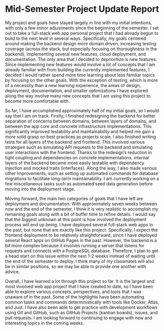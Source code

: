 # Mid-Semester Project Update Report

My project and goals have stayed largely in line with my initial intentions, with only a few minor adjustments since the beginning of the semester. I set out to take a full-stack web app personal project that I had already begun to build to the next level in several ways. Specifically, my goals centered around making the backend design more domain driven, increasing testing coverage (across the stack, but especially focusing on thoroughness in the backend), implementing several new features, cloud deployment, and documentation. The only area that I decided to deprioritize is new features. Since implementing new features would involve a lot of concepts that I am already familiar with from building the currently implemented features, I decided I would rather spend more time learning about less familiar topics by focusing on the other goals. With the exception of testing, which is more of a necessity than a new learning experience, the areas of design, deployment, documentation, and smaller optimizations I have explored along the way involve many new concepts that I am using this project to become more comfortable with.

So far, I have accomplished approximately half of my initial goals, so I would say that I am on track. Firstly, I finished redesigning the backend for better separation of concerns between domains, between layers of domains, and between the app core and concrete infrastructure implementations. This significantly improved testability and maintainability and helped me gain a more solid grasp on best practices as projects scale. I also finished writing tests for all layers of the backend and frontend. This involved various strategies such as simulating API requests to the backend and simulating user interactions with the frontend. Thanks to the redesign’s reduction in tight coupling and dependencies on concrete implementations, internal layers of the backend became more easily testable with dependency injection and mocked traits (interfaces). Along the way, I also made various other improvements, such as setting up automated commands for database migrations to facilitate long-term maintainability. I am currently working on a few miscellaneous tasks such as automated seed data generation before moving into the deployment stage.

Moving forward, the main two categories of goals that I have left are deployment and documentation. With approximately seven weeks between now and the end of the semester, I think it is very realistic to accomplish my remaining goals along with a bit of buffer time to refine details. I would say that the biggest unknown at this point is how involved the deployment process will end up being. I have deployed several full-stack web apps in the past, but none that are exactly like this project. Specifically, I expect the frontend deployment to be relatively straightforward, since I have deployed several React apps on GitHub Pages in the past. However, the backend is a bit more complex because it involves running a server that listens for requests and connects with a PostgreSQL database. Therefore, I plan to get a head start on this issue within the next 1-2 weeks instead of waiting until the end of the semester to deploy. I think many of my classmates will also be in similar positions, so we may be able to provide one another with advice.

Overall, I have learned a lot through this project so far. It is the largest and most involved web app project that I have created to date, so I have been able to explore various concepts, perspectives, and tools that I was unaware of in the past. Some of the highlights have been automating common tasks and commands deterministically with tools like Docker, Atlas, and Just. I have also been able to get practice with development workflows using Git and GitHub, such as GitHub Projects (kanban boards), issues, and pull requests. I am looking forward to continuing to engage with new and interesting topics in the coming weeks.

